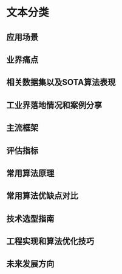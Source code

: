 # 文本分类

## 应用场景

## 业界痛点

## 相关数据集以及SOTA算法表现

## 工业界落地情况和案例分享

## 主流框架

## 评估指标

## 常用算法原理

## 常用算法优缺点对比

## 技术选型指南

## 工程实现和算法优化技巧

## 未来发展方向
